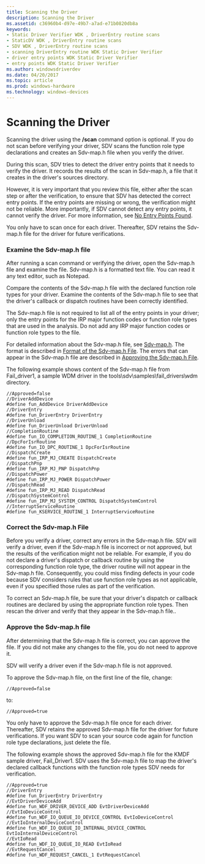 ```yaml
---
title: Scanning the Driver
description: Scanning the Driver
ms.assetid: c36960b4-d97e-49b7-a7ad-e71b0820db8a
keywords:
- Static Driver Verifier WDK , DriverEntry routine scans
- StaticDV WDK , DriverEntry routine scans
- SDV WDK , DriverEntry routine scans
- scanning DriverEntry routine WDK Static Driver Verifier
- driver entry points WDK Static Driver Verifier
- entry points WDK Static Driver Verifier
ms.author: windowsdriverdev
ms.date: 04/20/2017
ms.topic: article
ms.prod: windows-hardware
ms.technology: windows-devices
---
```


# Scanning the Driver


Scanning the driver using the **/scan** command option is optional. If you do not scan before verifying your driver, SDV scans the function role type declarations and creates an Sdv-map.h file when you verify the driver.

During this scan, SDV tries to detect the driver entry points that it needs to verify the driver. It records the results of the scan in Sdv-map.h, a file that it creates in the driver's sources directory.

However, it is very important that you review this file, either after the scan step or after the verification, to ensure that SDV has detected the correct entry points. If the entry points are missing or wrong, the verification might not be reliable. More importantly, if SDV cannot detect any entry points, it cannot verify the driver. For more information, see [No Entry Points Found](no-entry-points-found.md).

You only have to scan once for each driver. Thereafter, SDV retains the Sdv-map.h file for the driver for future verifications.

### <span id="examine_the_sdv_map_h_file"></span><span id="EXAMINE_THE_SDV_MAP_H_FILE"></span>Examine the Sdv-map.h file

After running a scan command or verifying the driver, open the Sdv-map.h file and examine the file. Sdv-map.h is a formatted text file. You can read it any text editor, such as Notepad.

Compare the contents of the Sdv-map.h file with the declared function role types for your driver. Examine the contents of the Sdv-map.h file to see that the driver's callback or dispatch routines have been correctly identified.

The Sdv-map.h file is not required to list all of the entry points in your driver; only the entry points for the IRP major function codes or function role types that are used in the analysis. Do not add any IRP major function codes or function role types to the file.

For detailed information about the Sdv-map.h file, see [Sdv-map.h](sdv-map-h.md). The format is described in [Format of the Sdv-map.h File](format-of-the-sdv-map-h-file.md). The errors that can appear in the Sdv-map.h file are described in [Approving the Sdv-map.h File](approving-the-sdv-map-h-file.md).

The following example shows content of the Sdv-map.h file from Fail\_driver1, a sample WDM driver in the tools\\sdv\\samples\\fail\_drivers\\wdm directory.

```
//Approved=false
//DriverAddDevice
#define fun_AddDevice DriverAddDevice
//DriverEntry
#define fun_DriverEntry DriverEntry
//DriverUnload
#define fun_DriverUnload DriverUnload
//CompletionRoutine
#define fun_IO_COMPLETION_ROUTINE_1 CompletionRoutine
//DpcForIsrRoutine
#define fun_IO_DPC_ROUTINE_1 DpcForIsrRoutine
//DispatchCreate
#define fun_IRP_MJ_CREATE DispatchCreate
//DispatchPnp
#define fun_IRP_MJ_PNP DispatchPnp
//DispatchPower
#define fun_IRP_MJ_POWER DispatchPower
//DispatchRead
#define fun_IRP_MJ_READ DispatchRead
//DispatchSystemControl
#define fun_IRP_MJ_SYSTEM_CONTROL DispatchSystemControl
//InterruptServiceRoutine
#define fun_KSERVICE_ROUTINE_1 InterruptServiceRoutine
```

### <span id="correct_the_sdv_map_h_file"></span><span id="CORRECT_THE_SDV_MAP_H_FILE"></span>Correct the Sdv-map.h File

Before you verify a driver, correct any errors in the Sdv-map.h file. SDV will verify a driver, even if the Sdv-map.h file is incorrect or not approved, but the results of the verification might not be reliable. For example, if you do not declare a driver's dispatch or callback routine by using the corresponding function role type, the driver routine will not appear in the Sdv-map.h file. Consequently, you could miss finding defects in your code because SDV considers rules that use function role types as not applicable, even if you specified those rules as part of the verification.

To correct an Sdv-map.h file, be sure that your driver's dispatch or callback routines are declared by using the appropriate function role types. Then rescan the driver and verify that they appear in the Sdv-map.h file..

### <span id="approve_the_sdv_map_h_file"></span><span id="APPROVE_THE_SDV_MAP_H_FILE"></span>Approve the Sdv-map.h file

After determining that the Sdv-map.h file is correct, you can approve the file. If you did not make any changes to the file, you do not need to approve it.

SDV will verify a driver even if the Sdv-map.h file is not approved.

To approve the Sdv-map.h file, on the first line of the file, change:

```
//Approved=false
```

to:

```
//Approved=true
```

You only have to approve the Sdv-map.h file once for each driver. Thereafter, SDV retains the approved Sdv-map.h file for the driver for future verifications. If you want SDV to scan your source code again for function role type declarations, just delete the file.

The following example shows the approved Sdv-map.h file for the KMDF sample driver, Fail\_Driver1. SDV uses the Sdv-map.h file to map the driver's declared callback functions with the function role types SDV needs for verification.

```
//Approved=true
//DriverEntry
#define fun_DriverEntry DriverEntry
//EvtDriverDeviceAdd
#define fun_WDF_DRIVER_DEVICE_ADD EvtDriverDeviceAdd
//EvtIoDeviceControl
#define fun_WDF_IO_QUEUE_IO_DEVICE_CONTROL EvtIoDeviceControl
//EvtIoInternalDeviceControl
#define fun_WDF_IO_QUEUE_IO_INTERNAL_DEVICE_CONTROL EvtIoInternalDeviceControl
//EvtIoRead
#define fun_WDF_IO_QUEUE_IO_READ EvtIoRead
//EvtRequestCancel
#define fun_WDF_REQUEST_CANCEL_1 EvtRequestCancel
```

 

 





